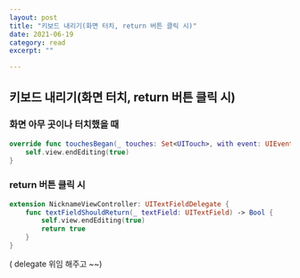 ```yaml
---
layout: post
title: "키보드 내리기(화면 터치, return 버튼 클릭 시)" 
date: 2021-06-19
category: read 
excerpt: ""

---
```


## 키보드 내리기(화면 터치, return 버튼 클릭 시)

### 화면 아무 곳이나 터치했을 때

```swift
override func touchesBegan(_ touches: Set<UITouch>, with event: UIEvent?) {
    self.view.endEditing(true)
}

```

### return 버튼 클릭 시

```swift
extension NicknameViewController: UITextFieldDelegate {
    func textFieldShouldReturn(_ textField: UITextField) -> Bool {
        self.view.endEditing(true)
        return true
    }
}
```

( delegate 위임 해주고 ~~)
